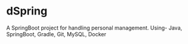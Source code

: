﻿# dSpring
A SpringBoot project for handling personal management. 
Using- Java, SpringBoot, Gradle, Git, MySQL, Docker
